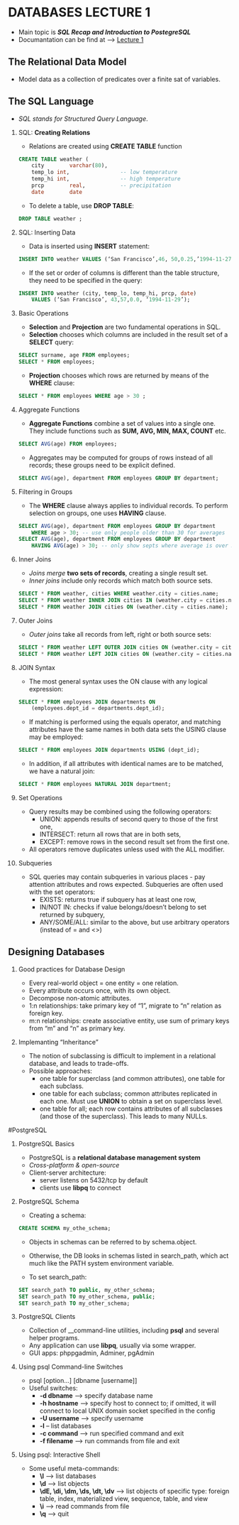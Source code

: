 # DATABASES LECTURE 1 
- Main topic is **_SQL Recap and Introduction to PostegreSQL_** 
- Documantation can be find at --> [Lecture 1](https://github.com/Kyleann/AGH_Databeses_2/files/11012274/01-recap-sql-postgres-latest.pdf)


## The Relational Data Model
- Model data as a collection of predicates over a finite sat of variables.

## The SQL Language
- _SQL stands for Structured Query Language_. 

1. SQL: **Creating Relations**
	- Relations are created using **CREATE TABLE** function 
	```SQL
	CREATE TABLE weather (
		city 		varchar(80),
		temp_lo	int,				-- low temperature
		temp_hi	int,				-- high temperature 
		prcp		real,			-- precipitation 
		date		date
	```

	- To delete a table, use **DROP TABLE**:
	```SQL
	DROP TABLE weather ;
	```

2. SQL: Inserting Data 
	- Data is inserted using **INSERT**  statement:
	```SQL
	INSERT INTO weather VALUES (‘San Francisco’,46, 50,0.25,’1994-11-27’);
	```

	- If the set or order of columns is different than the table structure, they need to be specified in the query: 
	```SQL
	INSERT INTO weather (city, temp_lo, temp_hi, prcp, date)
		VALUES (‘San Francisco’, 43,57,0.0, ‘1994-11-29’);
	```


3. Basic Operations 
	- **Selection** and **Projection** are two fundamental operations in SQL. 
	- **Selection** chooses which columns are included in the result set of a **SELECT** query:
	```SQL
	SELECT surname, age FROM employees;
	SELECT * FROM employees;
	```
	- **Projection** chooses which rows are returned by means of the **WHERE** clause:
	```SQL
	SELECT * FROM employees WHERE age > 30 ;


4. Aggregate Functions 
	- **Aggregate Functions** combine a set of values into a single one. They include functions such as **SUM, AVG, MIN, MAX, COUNT** etc.
	```SQL
	SELECT AVG(age) FROM employees;
	```

	- Aggregates may be computed for groups of rows instead of all records; these groups need to be explicit defined.
	```SQL
	SELECT AVG(age), department FROM employees GROUP BY department;
	```

5. Filtering in Groups
	- The **WHERE** clause always applies to individual records. To perform selection on groups, one uses **HAVING** clause.
	```SQL
	SELECT AVG(age), department FROM employees GROUP BY department
		WHERE age > 30; -- use only people older than 30 for averages
	SELECT AVG(age), department FROM employees GROUP BY department
		HAVING AVG(age) > 30; -- only show septs where average is over 30
	```

6. Inner Joins 
	- _Joins merge_ **two sets of records**, creating a single result set. 
	- _Inner joins_ include only records which match both source sets. 
	```SQL
	SELECT * FROM weather, cities WHERE weather.city = cities.name;
	SELECT * FROM weather INNER JOIN cities IN (weather.city = cities.name);
	SELECT * FROM weather JOIN cities ON (weather.city = cities.name);
	```

7. Outer Joins 
	- _Outer joins_ take all records from left, right or both source sets:
	```SQL
	SELECT * FROM weather LEFT OUTER JOIN cities ON (weather.city = cities.name);
	SELECT * FROM weather LEFT JOIN cities ON (weather.city = cities.name);
	```

8. JOIN Syntax
	- The most general syntax uses the ON clause with any logical expression:
	```SQL
	SELECT * FROM employees JOIN departments ON
		(employees.dept_id = departments.dept_id);
	```

	- If matching is performed using the equals operator, and matching attributes have the same names in both data sets the USING clause may be employed:
	```SQL
	SELECT * FROM employees JOIN departments USING (dept_id);
	```
	- In addition, if all attributes with identical names are to be matched, we have a natural join: 
	```SQL
	SELECT * FROM employees NATURAL JOIN department;
	```

9. Set Operations 
	- Query results may be combined using the following operators: 
	    - UNION: appends results of second query to those of the first one,
	    - INTERSECT: return all rows that are in both sets,
	    - EXCEPT: remove rows in the second result set from the first one. 
	- All operators remove duplicates unless used with the ALL modifier. 


10. Subqueries
	- SQL queries may contain subqueries in various places - pay attention attributes and rows expected. Subqueries are often used with the set operators:
	    - EXISTS: returns true if subquery has at least one row, 
	    - IN/NOT IN: checks if value belongs/doesn’t belong to set returned by subquery,
	    - ANY/SOME/ALL: similar to the above, but use arbitrary operators (instead of = and <>)


## Designing Databases 

1. Good practices for Database Design
	- Every real-world object = one entity = one relation.
	- Every attribute occurs once, with its own object.
	- Decompose non-atomic attributes.
	- 1:n relationships: take primary key of “1”, migrate to “n” relation as foreign key. 
	- m:n relationships: create associative entity, use sum of primary keys from “m” and “n” as primary key. 

2. Implemanting “Inheritance”
	- The notion of subclassing is difficult to implement in a relational database, and leads to trade-offs.
	- Possible approaches:
	    - one table for superclass (and common attributes), one table for each subclass. 
		- one table for each subclass; common attributes replicated in each one. Must  	   use **UNION** to obtain a set on superclass level. 
		- one table for all; each row contains attributes of all subclasses (and those of 	   the superclass). This leads to many NULLs. 


#PostgreSQL 
1. PostgreSQL Basics
	- PostgreSQL is a __relational database management system__ 
	- _Cross-platform & open-source_
	- Client-server architecture:
	    - server listens on 5432/tcp by default
	    - clients use **libpq** to connect 


2. PostgreSQL Schema
	- Creating a schema: 
	```SQL
	CREATE SCHEMA my_othe_schema;
	```
	- Objects in schemas can be referred to by schema.object.
	- Otherwise, the DB looks in schemas listed in search_path, which act much like the PATH system environment variable. 

	- To set search_path:
	```SQL
	SET search_path TO public, my_other_schema;
	SET search_path TO my_other_schema, public;
	SET search_path TO my_other_schema;
	```

3. PostgreSQL Clients
	- Collection of __command-line utilities, including **psql** and several helper programs. 
	- Any application can use **libpq**, usually via some wrapper.
	- GUI apps: phppgadmin, Adminer, pgAdmin

4. Using psql Command-line Switches 
	- psql [option...] [dbname [username]]
	- Useful switches: 
	    - **-d dbname** –> specify database name 
	    - **-h hostname** –> specify host to connect to; if omitted, it will connect to local UNIX domain socket specified in the config 
	    - **-U username** –> specify username 
	    - **-l** – list databases 
	    - **-c command** –> run specified command and exit 
	    - **-f filename** –> run commands from file and exit

5. Using psql: Interactive Shell
	- Some useful meta-commands: 
	    - **\l** –> list databases 
	    - **\d** –> list objects 
	    - **\dE, \di, \dm, \ds, \dt, \dv** –> list objects of specific type: foreign table, index, materialized view, sequence, table, and view 
	    - **\i** –> read commands from file
	    - **\q** –> quit 



